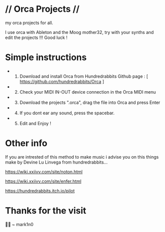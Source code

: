 # // Orca Projects //

my orca projects for all.

I use orca with Ableton and the Moog mother32, try with your synths and edit the projects !!! Good luck !

# Simple instructions

- 1. Download and install Orca from Hundredrabbits Github page : [ https://github.com/hundredrabbits/Orca ] 
- 2. Check your MIDI IN-OUT device connection in the Orca MIDI menu
- 3. Download the projects ".orca", drag the file into Orca and press Enter
- 4. If you dont ear any sound, press the spacebar. 
- 5. Edit and Enjoy !

# Other info

If you are intrested of this method to make music i advise you on this things make by Devine Lu Linvega from hundredrabbits...

https://wiki.xxiivv.com/site/noton.html

https://wiki.xxiivv.com/site/enfer.html

https://hundredrabbits.itch.io/pilot

# Thanks for the visit
🫶🏻 ~ mark1n0
